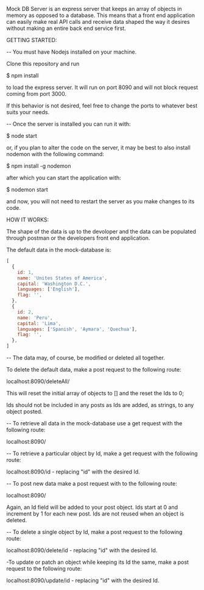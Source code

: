 Mock DB Server is an express server that keeps an array of objects in memory as opposed to a database. This means that a front end application can easily make real API calls and receive data shaped the way it desires without making an entire back end service first.

GETTING STARTED:

-- You must have Nodejs installed on your machine.

Clone this repository and run

  $ npm install

to load the express server. It will run on port 8090 and will not block request coming from port 3000.

If this behavior is not desired, feel free to change the ports to whatever best suits your needs.

-- Once the server is installed you can run it with:

  $ node start

or, if you plan to alter the code on the server, it may be best to also install nodemon with the following command:

  $ npm install -g nodemon

 after which you can start the application with:

  $ nodemon start

 and now, you will not need to restart the server as you make changes to its code.

HOW IT WORKS:

The shape of the data is up to the devoloper and the data can be populated through postman or the developers front end application.

The default data in the mock-database is:

```javascript
[
  {
    id: 1,
    name: 'Unites States of America',
    capital: 'Washington D.C.',
    languages: ['English'],
    flag: '',
  },
  {
    id: 2,
    name: 'Peru',
    capital: 'Lima',
    languages: ['Spanish', 'Aymara', 'Quechua'],
    flag: '',
  },
]
````

-- The data may, of course, be modified or deleted all together.

To delete the default data, make a post request to the following route:

localhost:8090/deleteAll/

This will reset the initial array of objects to [] and the reset the Ids to 0;


Ids should not be included in any posts as Ids are added, as strings, to any object posted.


-- To retrieve all data in the mock-database use a get request with the following route:

localhost:8090/


-- To retrieve a particular object by Id, make a get request with the following route:

localhost:8090/id - replacing "id" with the desired Id.


-- To post new data make a post request with to the following route:

localhost:8090/


Again, an Id field will be added to your post object. Ids start at 0 and increment by 1 for each new post. Ids are not reused when an object is deleted.


-- To delete a single object by Id, make a post request to the following route:

localhost:8090/delete/id - replacing "id" with the desired Id.


-To update or patch an object while keeping its Id the same, make a post request to the following route:

localhost:8090/update/id - replacing "id" with the desired Id.
